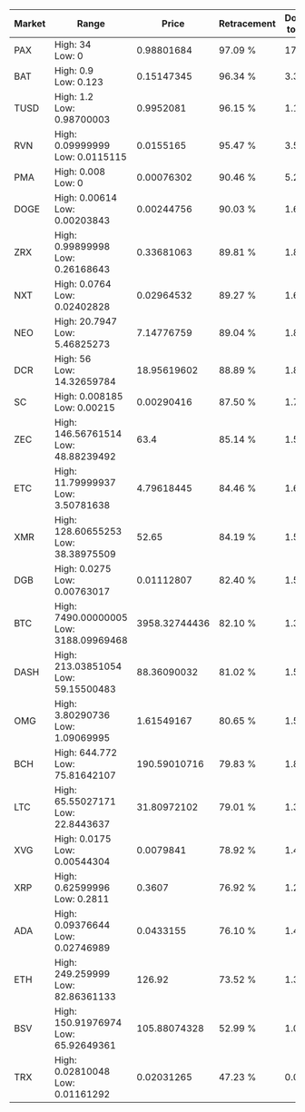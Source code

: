 | Market | Range | Price| Retracement | Doubles to 50% |
| --- | --- | --- | --- | --- |
| PAX | High: 34<br />Low: 0 | 0.98801684 | 97.09 % | 17.21 |
| BAT | High: 0.9<br />Low: 0.123 | 0.15147345 | 96.34 % | 3.38 |
| TUSD | High: 1.2<br />Low: 0.98700003 | 0.9952081 | 96.15 % | 1.10 |
| RVN | High: 0.09999999<br />Low: 0.0115115 | 0.0155165 | 95.47 % | 3.59 |
| PMA | High: 0.008<br />Low: 0 | 0.00076302 | 90.46 % | 5.24 |
| DOGE | High: 0.00614<br />Low: 0.00203843 | 0.00244756 | 90.03 % | 1.67 |
| ZRX | High: 0.99899998<br />Low: 0.26168643 | 0.33681063 | 89.81 % | 1.87 |
| NXT | High: 0.0764<br />Low: 0.02402828 | 0.02964532 | 89.27 % | 1.69 |
| NEO | High: 20.7947<br />Low: 5.46825273 | 7.14776759 | 89.04 % | 1.84 |
| DCR | High: 56<br />Low: 14.32659784 | 18.95619602 | 88.89 % | 1.85 |
| SC | High: 0.008185<br />Low: 0.00215 | 0.00290416 | 87.50 % | 1.78 |
| ZEC | High: 146.56761514<br />Low: 48.88239492 | 63.4 | 85.14 % | 1.54 |
| ETC | High: 11.79999937<br />Low: 3.50781638 | 4.79618445 | 84.46 % | 1.60 |
| XMR | High: 128.60655253<br />Low: 38.38975509 | 52.65 | 84.19 % | 1.59 |
| DGB | High: 0.0275<br />Low: 0.00763017 | 0.01112807 | 82.40 % | 1.58 |
| BTC | High: 7490.00000005<br />Low: 3188.09969468 | 3958.32744436 | 82.10 % | 1.35 |
| DASH | High: 213.03851054<br />Low: 59.15500483 | 88.36090032 | 81.02 % | 1.54 |
| OMG | High: 3.80290736<br />Low: 1.09069995 | 1.61549167 | 80.65 % | 1.51 |
| BCH | High: 644.772<br />Low: 75.81642107 | 190.59010716 | 79.83 % | 1.89 |
| LTC | High: 65.55027171<br />Low: 22.8443637 | 31.80972102 | 79.01 % | 1.39 |
| XVG | High: 0.0175<br />Low: 0.00544304 | 0.0079841 | 78.92 % | 1.44 |
| XRP | High: 0.62599996<br />Low: 0.2811 | 0.3607 | 76.92 % | 1.26 |
| ADA | High: 0.09376644<br />Low: 0.02746989 | 0.0433155 | 76.10 % | 1.40 |
| ETH | High: 249.259999<br />Low: 82.86361133 | 126.92 | 73.52 % | 1.31 |
| BSV | High: 150.91976974<br />Low: 65.92649361 | 105.88074328 | 52.99 % | 1.02 |
| TRX | High: 0.02810048<br />Low: 0.01161292 | 0.02031265 | 47.23 % | 0.00 |
